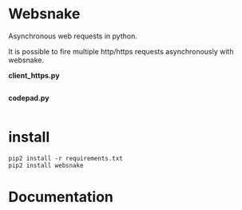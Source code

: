 # Websnake

Asynchronous web requests in python.

It is possible to fire multiple http/https requests asynchronously with websnake. 

**client_https.py**

~~~python

~~~

**codepad.py**

~~~python

~~~

# install

~~~
pip2 install -r requirements.txt
pip2 install websnake
~~~

# Documentation


